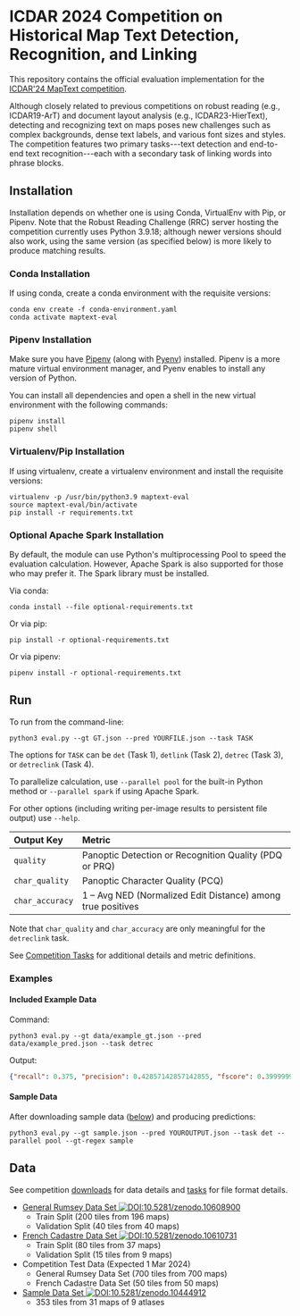 # ICDAR 2024 Competition on Historical Map Text Detection, Recognition, and Linking

This repository contains the official evaluation implementation for the [ICDAR'24 MapText competition](https://rrc.cvc.uab.es/?ch=28).

Although closely related to previous competitions on robust reading (e.g., ICDAR19-ArT) and document layout analysis (e.g., ICDAR23-HierText), detecting and recognizing text on maps poses new challenges such as complex backgrounds, dense text labels, and various font sizes and styles. 
The competition features two primary tasks---text detection and end-to-end text recognition---each with a secondary task of linking words into phrase blocks.

## Installation

Installation depends on whether one is using Conda,  VirtualEnv with Pip, or Pipenv.
Note that the Robust Reading Challenge (RRC) server hosting the competition currently uses Python 3.9.18; 
although newer versions should also work, using the same version (as specified below) is more likely to produce matching results.

### Conda Installation
If using conda, create a conda environment with the requisite versions:

```shell
conda env create -f conda-environment.yaml
conda activate maptext-eval
```

### Pipenv Installation
Make sure you have [Pipenv](https://pipenv.pypa.io/) (along with [Pyenv](https://github.com/pyenv/pyenv)) installed.
Pipenv is a more mature virtual environment manager, and Pyenv enables to install any version of Python.

You can install all dependencies and open a shell in the new virtual environment with the following commands:
```shell
pipenv install
pipenv shell
```

### Virtualenv/Pip Installation
If using virtualenv, create a virtualenv environment and install the requisite versions:

```shell
virtualenv -p /usr/bin/python3.9 maptext-eval 
source maptext-eval/bin/activate
pip install -r requirements.txt
```

### Optional Apache Spark Installation
By default, the module can use Python's multiprocessing Pool to speed the evaluation calculation.
However, Apache Spark is also supported for those who may prefer it.
The Spark library must be installed.

Via conda:
```shell
conda install --file optional-requirements.txt
```

Or via pip:
```shell
pip install -r optional-requirements.txt
```

Or via pipenv:
```shell
pipenv install -r optional-requirements.txt
```

## Run

To run from the command-line:

```shell
python3 eval.py --gt GT.json --pred YOURFILE.json --task TASK
```
The options for `TASK` can be `det` (Task 1), `detlink` (Task 2), `detrec` (Task 3), or `detreclink` (Task 4).

To parallelize calculation, use `--parallel pool` for the built-in Python method or `--parallel spark` if using Apache Spark.

For other options (including writing per-image results to persistent file output) use `--help`.

| Output Key      | Metric                                                       |
| :-------------  | :----------------------------------------------------------- |
| `quality`       | Panoptic Detection or Recognition Quality (PDQ or PRQ)       |
| `char_quality`  | Panoptic Character Quality (PCQ)                             |
| `char_accuracy` | 1 – Avg NED (Normalized Edit Distance) among true positives  |

Note that `char_quality` and `char_accuracy` are only meaningful for the `detreclink` task.

See [Competition Tasks](https://rrc.cvc.uab.es/?ch=28&com=tasks) for additional details and metric definitions.

### Examples

#### Included Example Data
Command:
```shell
python3 eval.py --gt data/example_gt.json --pred data/example_pred.json --task detrec
```
Output:
```json
{"recall": 0.375, "precision": 0.42857142857142855, "fscore": 0.39999999999999997, "tightness": 0.7638758904606489, "quality": 0.3055503561842595, "char_accuracy": 1.0, "char_quality": 0.3055503561842595}
```

#### Sample Data
After downloading sample data ([below](#data)) and producing predictions:

```shell
python3 eval.py --gt sample.json --pred YOUROUTPUT.json --task det --parallel pool --gt-regex sample
```

## Data

See competition [downloads](https://rrc.cvc.uab.es/?ch=28&com=downloads) for data details and [tasks](https://rrc.cvc.uab.es/?ch=28&com=tasks) for file format details.

* [General Rumsey Data Set ![DOI:10.5281/zenodo.10608900](https://zenodo.org/badge/DOI/10.5281/zenodo.10608900.svg)](https://doi.org/10.5281/zenodo.10608900)
  - Train Split (200 tiles from 196 maps)
  - Validation Split (40 tiles from 40 maps)
* [French Cadastre Data Set ![DOI:10.5281/zenodo.10610731](https://zenodo.org/badge/DOI/10.5281/zenodo.10610731.svg)](https://doi.org/10.5281/zenodo.10610731)
  - Train Split (80 tiles from 37 maps)
  - Validation Split (15 tiles from 9 maps)
* Competition Test Data (Expected 1 Mar 2024)
  - General Rumsey Data Set (700 tiles from 700 maps)
  - French Cadastre Data Set (50 tiles from 50 maps)
* [Sample Data Set ![DOI:10.5281/zenodo.10444912](https://zenodo.org/badge/DOI/10.5281/zenodo.10444912.svg)](https://doi.org/10.5281/zenodo.10444912)
  - 353 tiles from 31 maps of 9 atlases
  

